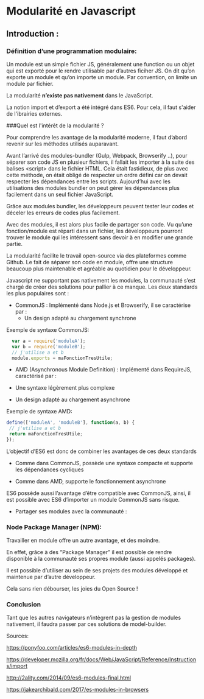 # Modularité en Javascript

## Introduction :

### Définition d’une programmation modulaire:

Un module est un simple fichier JS, généralement une function ou un objet qui est exporté pour le rendre utilisable par d’autres ficiher JS. On dit qu’on exporte un module et qu’on importe un module.
Par convention, on limite un module par fichier.

La modularité __n’existe pas nativement__ dans le JavaScript.

La notion import et d’export a été intégré dans ES6. Pour cela, il faut s'aider de l'ibrairies externes.

###Quel est l'intérêt de la modularité ?

Pour comprendre les avantage de la modularité moderne, il faut d’abord revenir sur les méthodes utilisés auparavant. 

Avant l’arrivé des modules-bundler (Gulp, Webpack, Browserify ..), pour séparer son code JS en plusieur fichiers, il fallait les importer à la suite des balises \<script\> dans le fichier HTML.
Cela était fastidieux, de plus avec cette méthode, on était obligé de respecter un ordre défini car on devait respecter les dépendances entre les scripts. Aujourd’hui avec les utilisations des modules bundler on peut gérer les dépendances plus facilement dans un seul fichier JavaScript. 

Grâce aux modules bundler, les développeurs peuvent tester leur codes et déceler les erreurs de codes plus facilement.

Avec des modules, il est alors plus facile de partager son code. Vu qu’une fonction/module est réparti dans un fichier, les développeurs pourront trouver le module qui les intéressent sans devoir à en modifier une grande partie. 

La modularité facilite le travail open-source via des plateformes comme Github. Le fait de séparer son code en module, offre une structure beaucoup plus maintenable et agréable au quotidien pour le développeur.

Javascript ne supportant pas nativement les modules, la communauté s’est chargé de créer des solutions pour pallier à ce manque. Les deux standards les plus populaires sont :

* CommonJS : Implémenté dans Node.js et Browserify, il se caractérise par :
  * Un design adapté au chargement synchrone

Exemple de syntaxe CommonJS: 



```js
  var a = require('moduleA');
  var b = require('moduleB');
  // j'utilise a et b
  module.exports = maFonctionTresUtile;
```

* AMD (Asynchronous Module Definition) : Implémenté dans RequireJS, caractérisé par :

 * Une syntaxe légèrement plus complexe

 * Un design adapté au chargement asynchrone

Exemple de syntaxe AMD:

```js
define(['moduleA', 'moduleB'], function(a, b) {
 // j'utilise a et b
 return maFonctionTresUtile;
});
```

L’objectif d’ES6 est donc de combiner les avantages de ces deux standards

* Comme dans CommonJS, possède une syntaxe compacte et supporte les dépendances cycliques

* Comme dans AMD, supporte le fonctionnement asynchrone

ES6 possède aussi l’avantage d’être compatible avec CommonJS, ainsi, il est possible avec ES6 d’importer un module CommonJS sans risque.

* Partager ses modules avec la communauté :

### Node Package Manager (NPM): 

Travailler en module offre un autre avantage, et des moindre.

En effet, grâce à des “Package Manager” il est possible de rendre disponible à la communauté ses propres module (aussi appelés packages). 

Il est possible d’utiliser au sein de ses projets des modules développé et maintenue par d’autre développeur. 

Cela sans rien débourser, les joies du Open Source !

### Conclusion

Tant que les autres navigateurs n’intègrent pas la gestion de modules nativement, il faudra passer par ces solutions de model-builder.

Sources:

<https://ponyfoo.com/articles/es6-modules-in-depth>

<https://developer.mozilla.org/fr/docs/Web/JavaScript/Reference/Instructions/import>

<http://2ality.com/2014/09/es6-modules-final.html>

<https://jakearchibald.com/2017/es-modules-in-browsers>



